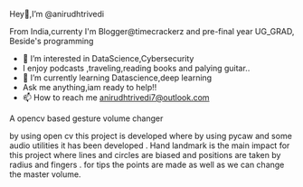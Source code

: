  Hey👋,I’m @anirudhtrivedi
 
 From India,currenty I'm Blogger@timecrackerz and pre-final year UG_GRAD, Beside's programming
- 👀 I’m interested in DataScience,Cybersecurity
- I enjoy podcasts ,traveling,reading books and palying guitar..
- 🌱 I’m currently learning Datascience,deep learning
- Ask me anything,iam ready to help!! 
- 📫 How to reach me anirudhtrivedi7@outlook.com

<!---
aswdhanirudh/aswdhanirudh is a ✨ special ✨ repository because its `README.md` (this file) appears on your GitHub profile.
You can click the Preview link to take a look at your changes.
--->


 A opencv based gesture volume changer

by using open cv this project is developed where by using pycaw and some audio utilities it has been developed .
Hand landmark is the main impact for this project where lines and circles are biased and positions are taken by radius and fingers .
for tips the points are made as well as we can change the master volume.
